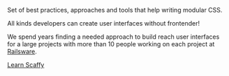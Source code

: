 Set of best practices, approaches and tools that help writing modular CSS.

All kinds developers can create user interfaces without frontender!

We spend years finding a needed approach to build reach user 
interfaces for a large projects with more than 10 people working 
on each project at [Railsware](http://railsware.com).

[Learn Scaffy](http://scaffy.railsware.com)

